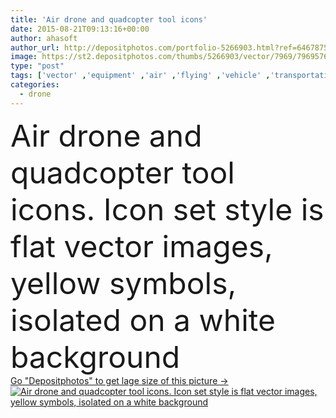 ```yaml
---
title: 'Air drone and quadcopter tool icons'
date: 2015-08-21T09:13:16+00:00
author: ahasoft
author_url: http://depositphotos.com/portfolio-5266903.html?ref=64678756
image: https://st2.depositphotos.com/thumbs/5266903/vector/7969/79695764/api_thumb_450.jpg?forcejpeg=true
type: "post"
tags: ['vector' ,'equipment' ,'air' ,'flying' ,'vehicle' ,'transportation' ,'technology' ,'arrow' ,'phone' ,'remote' ,'shipping' ,'shipment' ,'delivery' ,'screw' ,'turbine' ,'robot' ,'flight' ,'innovation' ,'automotive' ,'propeller' ,'aircraft' ,'android' ,'craft' ,'machinery' ,'aviation' ,'aerial' ,'takeoff' ,'launch' ,'download' ,'copter' ,'automation' ,'aero' ,'rotor' ,'airflight' ,'rotorcraft' ,'quad' ,'turn screw' ,'drone' ,'unmanned' ,'gyroplane' ,'uav' ,'white background' ,'rotary wing' ,'yellow icons' ,'multicopter' ,'quadrocopter' ,'quadcopter' ,'multirotor' ,'yellow symbols' ,'airdrone' ]
categories: 
  - drone
---
```

<div aling="center">
            <font size="60"> Air drone and quadcopter tool icons. Icon set style is flat vector images, yellow symbols, isolated on a white background</font>   
</div>
<div>
    <a href='https://depositphotos.com/79695764/stock-illustration-air-drone-and-quadcopter-tool.html?ref=64678756' target=_blank > Go "Depositphotos" to get lage size of this picture ->
        <img href='https://depositphotos.com/79695764/stock-illustration-air-drone-and-quadcopter-tool.html?ref=64678756' src='https://st2.depositphotos.com/5266903/7969/v/950/depositphotos_79695764-stock-illustration-air-drone-and-quadcopter-tool.jpg?forcejpeg=true' alt='Air drone and quadcopter tool icons. Icon set style is flat vector images, yellow symbols, isolated on a white background' >
    </a>
</div>
